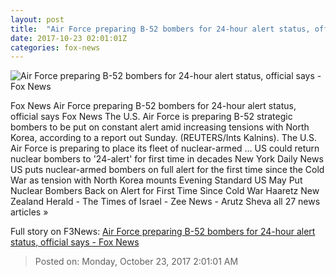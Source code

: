 ```yaml
---
layout: post
title:  "Air Force preparing B-52 bombers for 24-hour alert status, official says - Fox News"
date: 2017-10-23 02:01:01Z
categories: fox-news
---
```


![Air Force preparing B-52 bombers for 24-hour alert status, official says - Fox News](http://a57.foxnews.com/images.foxnews.com/content/fox-news/us/2017/10/22/air-force-preparing-b-52-bombers-for-24-hour-alert-status-official-says/_jcr_content/article-text/article-par-7/inline_spotlight_ima/image.img.png/612/344/1508721606695.png?ve=1&tl=1)

Fox News Air Force preparing B-52 bombers for 24-hour alert status, official says Fox News The U.S. Air Force is preparing B-52 strategic bombers to be put on constant alert amid increasing tensions with North Korea, according to a report out Sunday. (REUTERS/Ints Kalnins). The U.S. Air Force is preparing to place its fleet of nuclear-armed ... US could return nuclear bombers to '24-alert' for first time in decades New York Daily News US puts nuclear-armed bombers on full alert for the first time since the Cold War as tension with North Korea mounts Evening Standard US May Put Nuclear Bombers Back on Alert for First Time Since Cold War Haaretz New Zealand Herald - The Times of Israel - Zee News - Arutz Sheva all 27 news articles »


Full story on F3News: [Air Force preparing B-52 bombers for 24-hour alert status, official says - Fox News](http://www.f3nws.com/n/pbBdhF)

> Posted on: Monday, October 23, 2017 2:01:01 AM
